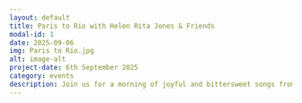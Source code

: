 ```yaml
---
layout: default
title: Paris to Rio with Helen Rita Jones & Friends
modal-id: 1
date: 2025-09-06
img: Paris to Rio.jpg
alt: image-alt
project-date: 6th September 2025
category: events
description: Join us for a morning of joyful and bittersweet songs from the streets of Paris to the beaches of Rio with a stopover in the jazz bars of New York with vocalist Helen Rita Jones, Mike Frost, Greg Eveans and Steve Konigsveld. All welcome, free entry though donations to the musicians involved is much appreciated and help keeps our live events going. Hope to see you there.
---
```

